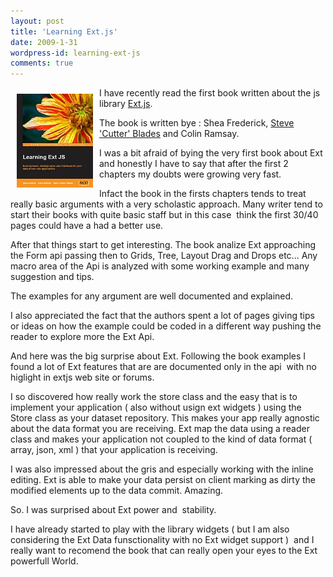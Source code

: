 ```yaml
---
layout: post
title: 'Learning Ext.js'
date: 2009-1-31
wordpress-id: learning-ext-js
comments: true
---
```

<p><a href="http://www.amazon.co.uk/gp/product/1847195148?ie=UTF8&amp;amp;tag=andr-21&amp;amp;linkCode=as2&amp;amp;camp=1634&amp;amp;creative=6738&amp;amp;creativeASIN=1847195148" target="_blank"><img style="border: 0pt none; margin: 10px; float: left;" src="/images/posts/learning-ext.jpg" alt="learning ext" width="122" height="150" /></a></p>
<p>I have recently read the first book written about the js library <a href="http://www.extjs.com" target="_blank">Ext.js</a>.</p>
<!--more-->
<p>The book is written bye : Shea Frederick, <a href="http://blog.cutterscrossing.com/" target="_blank">Steve 'Cutter' Blades</a> and Colin Ramsay.</p>
<p>I was a bit afraid of bying the very first book about Ext and honestly I have to say that after the first 2 chapters my doubts were growing very fast. </p>
<p>Infact the book in the firsts chapters tends to treat really basic arguments with a very scholastic approach. Many writer tend to start their books with quite basic staff but in this case  think the first 30/40 pages could have a had a better use.</p>
<p>After that things start to get interesting. The book analize Ext approaching the Form api passing then to Grids, Tree, Layout Drag and Drops etc... Any macro area of the Api is analyzed with some working example and many suggestion and tips.</p>
<p>The examples for any argument are well documented and explained. </p>
<p>I also appreciated the fact that the authors spent a lot of pages giving tips or ideas on how the example could be coded in a different way pushing the reader to explore more the Ext Api. </p>
<p>And here was the big surprise about Ext. Following the book examples I found a lot of Ext features that are are documented only in the api  with no higlight in extjs web site or forums.</p>
<p>I so discovered how really work the store class and the easy that is to implement your application ( also without usign ext widgets ) using the Store class as your dataset repository. This makes your app really agnostic about the data format you are receiving. Ext map the data using a reader class and makes your application not coupled to the kind of data format ( array, json, xml ) that your application is receiving.</p>
<p>I was also impressed about the gris and especially working with the inline editing. Ext is able to make your data persist on client marking as dirty the modified elements up to the data commit. Amazing.</p>
<p>So. I was surprised about Ext power and  stability. </p>
<p>I have already started to play with the library widgets ( but I am also considering the Ext Data funsctionality with no Ext widget support )  and I really want to recomend the book that can really open your eyes to the Ext powerfull World.</p>
<p> </p>
<p> </p>
